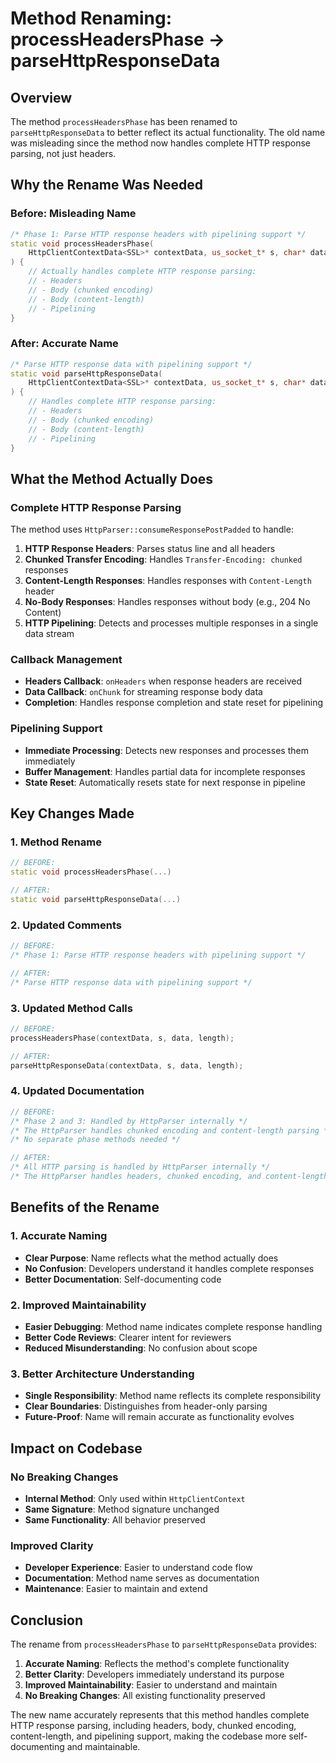 # Method Renaming: processHeadersPhase → parseHttpResponseData

## Overview

The method `processHeadersPhase` has been renamed to `parseHttpResponseData` to better reflect its actual functionality. The old name was misleading since the method now handles complete HTTP response parsing, not just headers.

## Why the Rename Was Needed

### **Before: Misleading Name**
```cpp
/* Phase 1: Parse HTTP response headers with pipelining support */
static void processHeadersPhase(
    HttpClientContextData<SSL>* contextData, us_socket_t* s, char* data, int length
) {
    // Actually handles complete HTTP response parsing:
    // - Headers
    // - Body (chunked encoding)
    // - Body (content-length)
    // - Pipelining
}
```

### **After: Accurate Name**
```cpp
/* Parse HTTP response data with pipelining support */
static void parseHttpResponseData(
    HttpClientContextData<SSL>* contextData, us_socket_t* s, char* data, int length
) {
    // Handles complete HTTP response parsing:
    // - Headers
    // - Body (chunked encoding)
    // - Body (content-length)
    // - Pipelining
}
```

## What the Method Actually Does

### **Complete HTTP Response Parsing**
The method uses `HttpParser::consumeResponsePostPadded` to handle:

1. **HTTP Response Headers**: Parses status line and all headers
2. **Chunked Transfer Encoding**: Handles `Transfer-Encoding: chunked` responses
3. **Content-Length Responses**: Handles responses with `Content-Length` header
4. **No-Body Responses**: Handles responses without body (e.g., 204 No Content)
5. **HTTP Pipelining**: Detects and processes multiple responses in a single data stream

### **Callback Management**
- **Headers Callback**: `onHeaders` when response headers are received
- **Data Callback**: `onChunk` for streaming response body data
- **Completion**: Handles response completion and state reset for pipelining

### **Pipelining Support**
- **Immediate Processing**: Detects new responses and processes them immediately
- **Buffer Management**: Handles partial data for incomplete responses
- **State Reset**: Automatically resets state for next response in pipeline

## Key Changes Made

### **1. Method Rename**
```cpp
// BEFORE:
static void processHeadersPhase(...)

// AFTER:
static void parseHttpResponseData(...)
```

### **2. Updated Comments**
```cpp
// BEFORE:
/* Phase 1: Parse HTTP response headers with pipelining support */

// AFTER:
/* Parse HTTP response data with pipelining support */
```

### **3. Updated Method Calls**
```cpp
// BEFORE:
processHeadersPhase(contextData, s, data, length);

// AFTER:
parseHttpResponseData(contextData, s, data, length);
```

### **4. Updated Documentation**
```cpp
// BEFORE:
/* Phase 2 and 3: Handled by HttpParser internally */
/* The HttpParser handles chunked encoding and content-length parsing */
/* No separate phase methods needed */

// AFTER:
/* All HTTP parsing is handled by HttpParser internally */
/* The HttpParser handles headers, chunked encoding, and content-length parsing */
```

## Benefits of the Rename

### **1. Accurate Naming**
- **Clear Purpose**: Name reflects what the method actually does
- **No Confusion**: Developers understand it handles complete responses
- **Better Documentation**: Self-documenting code

### **2. Improved Maintainability**
- **Easier Debugging**: Method name indicates complete response handling
- **Better Code Reviews**: Clearer intent for reviewers
- **Reduced Misunderstanding**: No confusion about scope

### **3. Better Architecture Understanding**
- **Single Responsibility**: Method name reflects its complete responsibility
- **Clear Boundaries**: Distinguishes from header-only parsing
- **Future-Proof**: Name will remain accurate as functionality evolves

## Impact on Codebase

### **No Breaking Changes**
- **Internal Method**: Only used within `HttpClientContext`
- **Same Signature**: Method signature unchanged
- **Same Functionality**: All behavior preserved

### **Improved Clarity**
- **Developer Experience**: Easier to understand code flow
- **Documentation**: Method name serves as documentation
- **Maintenance**: Easier to maintain and extend

## Conclusion

The rename from `processHeadersPhase` to `parseHttpResponseData` provides:

1. **Accurate Naming**: Reflects the method's complete functionality
2. **Better Clarity**: Developers immediately understand its purpose
3. **Improved Maintainability**: Easier to understand and maintain
4. **No Breaking Changes**: All existing functionality preserved

The new name accurately represents that this method handles complete HTTP response parsing, including headers, body, chunked encoding, content-length, and pipelining support, making the codebase more self-documenting and maintainable.

